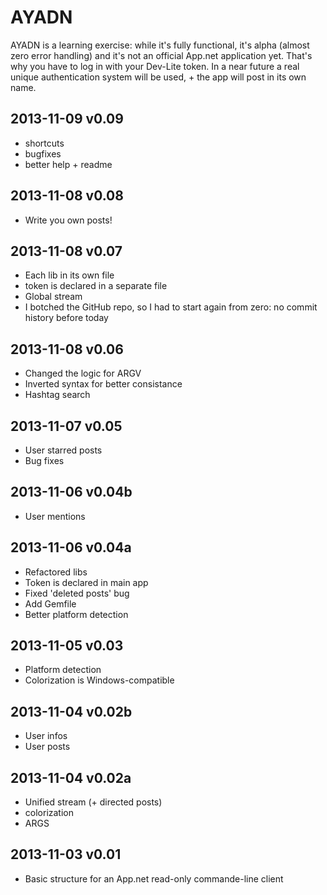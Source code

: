 AYADN
=====

AYADN is a learning exercise: while it's fully functional, it's alpha (almost zero error handling) and it's not an official App.net application yet. That's why you have to log in with your Dev-Lite token. In a near future a real unique authentication system will be used, + the app will post in its own name. 

## 2013-11-09 v0.09
- shortcuts
- bugfixes
- better help + readme

## 2013-11-08 v0.08
- Write you own posts!

## 2013-11-08 v0.07
- Each lib in its own file
- token is declared in a separate file
- Global stream
- I botched the GitHub repo, so I had to start again from zero: no commit history before today

## 2013-11-08 v0.06
- Changed the logic for ARGV
- Inverted syntax for better consistance
- Hashtag search

## 2013-11-07 v0.05
- User starred posts
- Bug fixes

## 2013-11-06 v0.04b
- User mentions

## 2013-11-06 v0.04a
- Refactored libs
- Token is declared in main app
- Fixed 'deleted posts' bug
- Add Gemfile
- Better platform detection

## 2013-11-05 v0.03
- Platform detection
- Colorization is Windows-compatible

## 2013-11-04 v0.02b
- User infos
- User posts

## 2013-11-04 v0.02a
- Unified stream (+ directed posts)
- colorization
- ARGS

## 2013-11-03 v0.01
- Basic structure for an App.net read-only commande-line client

